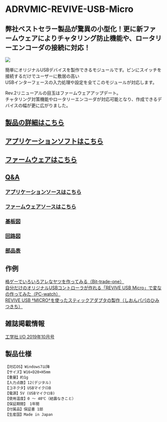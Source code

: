 # ADRVMIC-REVIVE-USB-Micro

## 弊社ベストセラー製品が驚異の小型化！更に新ファームウェアによりチャタリング防止機能や、ロータリーエンコーダの接続に対応！

![](https://bit-trade-one.co.jp/wp/wp-content/uploads/2021/12/2d0d67c312d1b9bc41fbb87ea2492977.jpg)  

簡単にオリジナルUSBデバイスを製作できるモジュールです。ピンにスイッチを接続するだけでユーザーに敷居の高い  
USBインターフェースの入力処理や設定を全てこのモジュールが対応します。  

Rev.2リニューアルの目玉はファームウェアアップデート。  
チャタリング対策機能やロータリーエンコーダが対応可能となり、作成できるデバイスの幅が更に広がりました。  

## [製品の詳細はこちら](http://bit-trade-one.co.jp/adrvmic/) 

## [アプリケーションソフトはこちら](https://github.com/bit-trade-one/ADRVMICR2-REVIVE-USB-Micro-Rev2/raw/master/App/)  

## [ファームウェアはこちら](https://github.com/bit-trade-one/ADRVMICR2-REVIVE-USB-Micro-Rev2/raw/master/Firmware/)

## [Q&A](https://github.com/bit-trade-one/ADRVMICR2-REVIVE-USB-Micro-Rev2/blob/master/FAQ.md)

### [アプリケーションソースはこちら](https://github.com/bit-trade-one/ADRVMICR2-REVIVE-USB-Micro-Rev2/raw/master/App_source/)  

### [ファームウェアソースはこちら](https://github.com/bit-trade-one/ADRVMICR2-REVIVE-USB-Micro-Rev2/raw/master/Firmware_source/)

### [基板図](https://github.com/bit-trade-one/ADRVMICR2-REVIVE-USB-Micro-Rev2/blob/master/Dimensions/REVIVE-USB-MICRO-Dimensions.pdf)

### [回路図](https://github.com/bit-trade-one/ADRVMICR2-REVIVE-USB-Micro-Rev2/blob/master/Schematics/REVIVE-USB-MICRO-Schematics.pdf)

### [部品表](https://github.com/bit-trade-one/ADRVMICR2-REVIVE-USB-Micro-Rev2/blob/master/Partslist/ADRVMIC-Partslist.md)

## 作例

[格ゲーでいろいろアレなヤツを作ってみる（Bit-trade-one）](https://bit-trade-one.co.jp/blog/20190802/)  
[自分だけのオリジナルUSBコントローラが作れる「REVIVE USB Micro」で変なの作ってみた（PC-watch）](https://pc.watch.impress.co.jp/docs/column/tool/1200128.html)  
[REVIVE USB †MICRO†を使ったスティックアダプタの製作（しおんパパのひみつきち）](https://sions-papa.blogspot.com/2019/11/revive-usb-micro2019.html)  

## 雑誌掲載情報  

[工学社 I/O 2019年10月号](http://www.kohgakusha.co.jp/books/detail/4579)  

## 製品仕様
    【対応OS】Windows7以降
    【サイズ】W16×D20×H5mm
    【重量】約1g
    【入力点数】12(デジタル)
    【コネクタ】USBマイクロB
    【電源】5V (USBマイクロB)
    【使用温度】0 ～ 40℃（結露なきこと）
    【保証期間】 1年間
    【付属品】保証書 1部
    【生産国】Made in Japan
